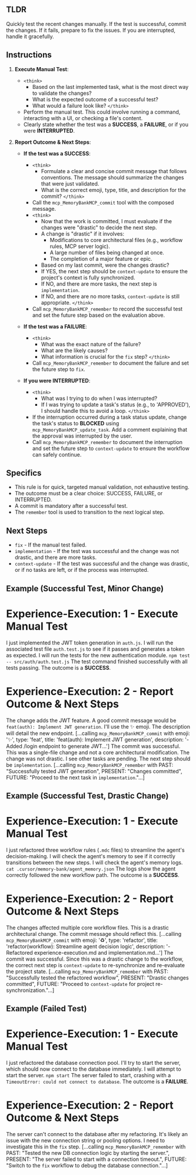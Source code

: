 ## TLDR
Quickly test the recent changes manually. If the test is successful, commit the changes. If it fails, prepare to fix the issues. If you are interrupted, handle it gracefully.

## Instructions

1.  **Execute Manual Test**:
    - `<think>`
        - Based on the last implemented task, what is the most direct way to validate the changes?
        - What is the expected outcome of a successful test?
        - What would a failure look like?
    `</think>`
    - Perform the manual test. This could involve running a command, interacting with a UI, or checking a file's content.
    - Clearly state whether the test was a **SUCCESS**, a **FAILURE**, or if you were **INTERRUPTED**.

2.  **Report Outcome & Next Steps**:

    - **If the test was a SUCCESS**:
        - `<think>`
            - Formulate a clear and concise commit message that follows conventions. The message should summarize the changes that were just validated.
            - What is the correct emoji, type, title, and description for the commit?
        `</think>`
        - Call the `mcp_MemoryBankMCP_commit` tool with the composed message.
        - `<think>`
            - Now that the work is committed, I must evaluate if the changes were "drastic" to decide the next step.
            - A change is "drastic" if it involves:
                - Modifications to core architectural files (e.g., workflow rules, MCP server logic).
                - A large number of files being changed at once.
                - The completion of a major feature or epic.
            - Based on my last commit, were the changes drastic?
            - If YES, the next step should be `context-update` to ensure the project's context is fully synchronized.
            - If NO, and there are more tasks, the next step is `implementation`.
            - If NO, and there are no more tasks, `context-update` is still appropriate.
        `</think>`
        - Call `mcp_MemoryBankMCP_remember` to record the successful test and set the future step based on the evaluation above.

    - **If the test was a FAILURE**:
        - `<think>`
            - What was the exact nature of the failure?
            - What are the likely causes?
            - What information is crucial for the `fix` step?
        `</think>`
        - Call `mcp_MemoryBankMCP_remember` to document the failure and set the future step to `fix`.

    - **If you were INTERRUPTED**:
        - `<think>`
            - What was I trying to do when I was interrupted?
            - If I was trying to update a task's status (e.g., to 'APPROVED'), I should handle this to avoid a loop.
        `</think>`
        - If the interruption occurred during a task status update, change the task's status to **BLOCKED** using `mcp_MemoryBankMCP_update_task`. Add a comment explaining that the approval was interrupted by the user.
        - Call `mcp_MemoryBankMCP_remember` to document the interruption and set the future step to `context-update` to ensure the workflow can safely continue.

## Specifics
- This rule is for quick, targeted manual validation, not exhaustive testing.
- The outcome must be a clear choice: SUCCESS, FAILURE, or INTERRUPTED.
- A commit is mandatory after a successful test.
- The `remember` tool is used to transition to the next logical step.

## Next Steps
- `fix` - If the manual test failed.
- `implementation` - If the test was successful and the change was not drastic, and there are more tasks.
- `context-update` - If the test was successful and the change was drastic, or if no tasks are left, or if the process was interrupted.

## Example (Successful Test, Minor Change)

# Experience-Execution: 1 - Execute Manual Test
<think> I just implemented the JWT token generation in `auth.js`. I will run the associated test file `auth.test.js` to see if it passes and generates a token as expected. </think>
I will run the tests for the new authentication module.
`npm test -- src/auth/auth.test.js`
The test command finished successfully with all tests passing. The outcome is a **SUCCESS**.

# Experience-Execution: 2 - Report Outcome & Next Steps
<think> The change adds the JWT feature. A good commit message would be `feat(auth): Implement JWT generation`. I'll use the ✨ emoji. The description will detail the new endpoint. </think>
[...calling `mcp_MemoryBankMCP_commit` with emoji: '✨', type: 'feat', title: 'feat(auth): Implement JWT generation', description: '- Added /login endpoint to generate JWT...']
<think> The commit was successful. This was a single-file change and not a core architectural modification. The change was not drastic. I see other tasks are pending. The next step should be `implementation`. </think>
[...calling `mcp_MemoryBankMCP_remember` with PAST: "Successfully tested JWT generation", PRESENT: "Changes committed", FUTURE: "Proceed to the next task in `implementation`."...]

## Example (Successful Test, Drastic Change)

# Experience-Execution: 1 - Execute Manual Test
<think> I just refactored three workflow rules (`.mdc` files) to streamline the agent's decision-making. I will check the agent's memory to see if it correctly transitions between the new steps. </think>
I will check the agent's memory logs.
`cat .cursor/memory-bank/agent_memory.json`
The logs show the agent correctly followed the new workflow path. The outcome is a **SUCCESS**.

# Experience-Execution: 2 - Report Outcome & Next Steps
<think> The changes affected multiple core workflow files. This is a drastic architectural change. The commit message should reflect this. </think>
[...calling `mcp_MemoryBankMCP_commit` with emoji: '♻️', type: 'refactor', title: 'refactor(workflow): Streamline agent decision logic', description: '- Refactored experience-execution.md and implementation.md...']
<think> The commit was successful. Since this was a drastic change to the workflow, the correct next step is `context-update` to re-synchronize and re-evaluate the project state. </think>
[...calling `mcp_MemoryBankMCP_remember` with PAST: "Successfully tested the refactored workflow", PRESENT: "Drastic changes committed", FUTURE: "Proceed to `context-update` for project re-synchronization."...]

## Example (Failed Test)

# Experience-Execution: 1 - Execute Manual Test
<think> I just refactored the database connection pool. I'll try to start the server, which should now connect to the database immediately. </think>
I will attempt to start the server.
`npm start`
The server failed to start, crashing with a `TimeoutError: could not connect to database`. The outcome is a **FAILURE**.

# Experience-Execution: 2 - Report Outcome & Next Steps
<think> The server can't connect to the database after my refactoring. It's likely an issue with the new connection string or pooling options. I need to investigate this in the `fix` step. </think>
[...calling `mcp_MemoryBankMCP_remember` with PAST: "Tested the new DB connection logic by starting the server.", PRESENT: "The server failed to start with a connection timeout.", FUTURE: "Switch to the `fix` workflow to debug the database connection."...]
